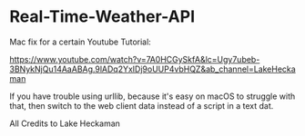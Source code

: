 # Real-Time-Weather-API
Mac fix for a certain Youtube Tutorial:

https://www.youtube.com/watch?v=7A0HCGySkfA&lc=Ugy7ubeb-3BNykNjQu14AaABAg.9lADq2YxIDj9oUUP4vbHQZ&ab_channel=LakeHeckaman

If you have trouble using urllib, because it's easy on macOS to struggle with that, then switch to the web client data instead of a script in a text dat.

All Credits to Lake Heckaman
